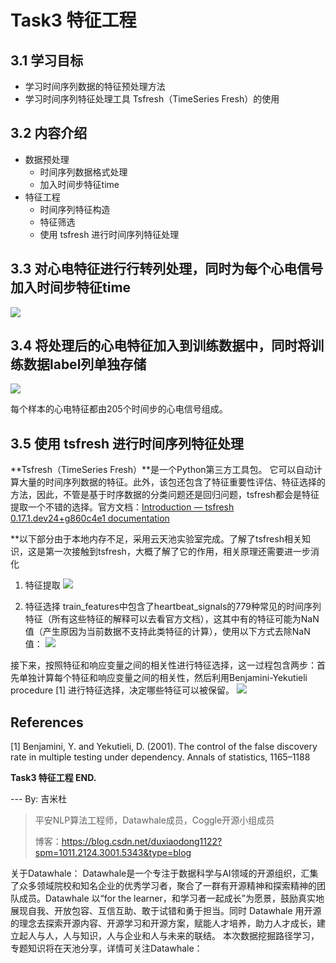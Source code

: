 # Task3 特征工程


## 3.1 学习目标

* 学习时间序列数据的特征预处理方法
* 学习时间序列特征处理工具 Tsfresh（TimeSeries Fresh）的使用

## 3.2 内容介绍
* 数据预处理
	* 时间序列数据格式处理
	* 加入时间步特征time
* 特征工程
	* 时间序列特征构造
	* 特征筛选
	* 使用 tsfresh 进行时间序列特征处理

## 3.3 对心电特征进行行转列处理，同时为每个心电信号加入时间步特征time
![](https://img.imgdb.cn/item/60586fa98322e6675c8f2162.jpg)

## 3.4 将处理后的心电特征加入到训练数据中，同时将训练数据label列单独存储
![](https://img.imgdb.cn/item/6058707a8322e6675c8f8aaf.jpg)

每个样本的心电特征都由205个时间步的心电信号组成。


## 3.5 使用 tsfresh 进行时间序列特征处理
**Tsfresh（TimeSeries Fresh）**是一个Python第三方工具包。 它可以自动计算大量的时间序列数据的特征。此外，该包还包含了特征重要性评估、特征选择的方法，因此，不管是基于时序数据的分类问题还是回归问题，tsfresh都会是特征提取一个不错的选择。官方文档：[Introduction — tsfresh 0.17.1.dev24+g860c4e1 documentation](https://tsfresh.readthedocs.io/en/latest/text/introduction.html)

**以下部分由于本地内存不足，采用云天池实验室完成。了解了tsfresh相关知识，这是第一次接触到tsfresh，大概了解了它的作用，相关原理还需要进一步消化

1. 特征提取
![](https://img.imgdb.cn/item/60588bfd8322e6675c9e1f8c.jpg)

2. 特征选择 
train_features中包含了heartbeat_signals的779种常见的时间序列特征（所有这些特征的解释可以去看官方文档），这其中有的特征可能为NaN值（产生原因为当前数据不支持此类特征的计算），使用以下方式去除NaN值：
![](https://img.imgdb.cn/item/60588c4e8322e6675c9e481b.jpg)

接下来，按照特征和响应变量之间的相关性进行特征选择，这一过程包含两步：首先单独计算每个特征和响应变量之间的相关性，然后利用Benjamini-Yekutieli procedure [1] 进行特征选择，决定哪些特征可以被保留。
![](https://img.imgdb.cn/item/60588c758322e6675c9e5b28.jpg)

## References

[1] Benjamini, Y. and Yekutieli, D. (2001). The control of the false discovery rate in multiple testing under dependency. Annals of statistics, 1165–1188

**Task3 特征工程 END.**

--- By: 吉米杜

> 平安NLP算法工程师，Datawhale成员，Coggle开源小组成员
>
> 博客：https://blog.csdn.net/duxiaodong1122?spm=1011.2124.3001.5343&type=blog

关于Datawhale：
Datawhale是一个专注于数据科学与AI领域的开源组织，汇集了众多领域院校和知名企业的优秀学习者，聚合了一群有开源精神和探索精神的团队成员。Datawhale 以“for the learner，和学习者一起成长”为愿景，鼓励真实地展现自我、开放包容、互信互助、敢于试错和勇于担当。同时 Datawhale 用开源的理念去探索开源内容、开源学习和开源方案，赋能人才培养，助力人才成长，建立起人与人，人与知识，人与企业和人与未来的联结。
本次数据挖掘路径学习，专题知识将在天池分享，详情可关注Datawhale：